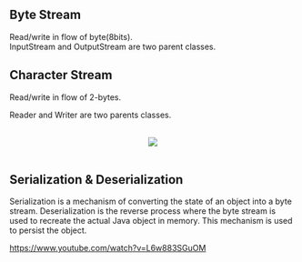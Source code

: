 ## Byte Stream  

Read/write in flow of byte(8bits).  
InputStream and OutputStream are two parent classes.  

## Character Stream

Read/write in flow of 2-bytes.  

Reader and Writer are two parents classes.  

<br>
<div align="center">
    <img src="https://github.com/shenkaidong/Core-Java-Basic/edit/master/note/java/10%20-%20IO%20and%20Serialization/pic/Assignment_10_1.png">
</div>
<br>


## Serialization & Deserialization

Serialization is a mechanism of converting the state of an object into a byte stream. Deserialization is the reverse process where the byte stream is used to recreate the actual Java object in memory. This mechanism is used to persist the object.  


https://www.youtube.com/watch?v=L6w883SGuOM  
